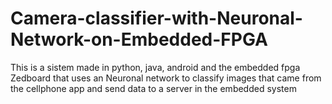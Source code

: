 # Camera-classifier-with-Neuronal-Network-on-Embedded-FPGA
This is a sistem made in python, java, android and the embedded fpga Zedboard that uses an Neuronal network to classify images that came from the cellphone app and send data to a server in the embedded system
